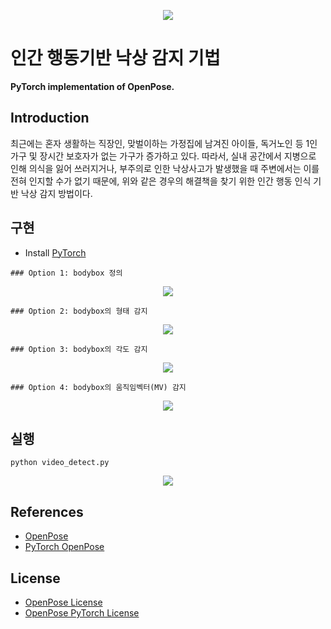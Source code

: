 <p align='center'>
  <img src='https://github.com/prasunroy/openpose-pytorch/raw/master/assets/image_1.jpg' />
</p>

# 인간 행동기반 낙상 감지 기법
**PyTorch implementation of OpenPose.**

## Introduction
최근에는 혼자 생활하는 직장인, 맞벌이하는 가정집에 남겨진 아이들, 독거노인 등 1인 가구 및 장시간 보호자가 없는 가구가 증가하고 있다. 따라서, 실내 공간에서 지병으로 인해 의식을 잃어 쓰러지거나, 부주의로 인한 낙상사고가 발생했을 때 주변에서는 이를 전혀 인지할 수가 없기 때문에, 위와 같은 경우의 해결책을 찾기 위한 인간 행동 인식 기반 낙상 감지 방법이다.


## 구현
* Install [PyTorch](https://pytorch.org/get-started/locally/)
```
### Option 1: bodybox 정의
```
<p align='center'>
  <img src='https://github.com/rookey2/Capston2020/assets/fig01.jpg' />  
</p>

```
### Option 2: bodybox의 형태 감지
```
<p align='center'>
  <img src='https://github.com/rookey2/Capston2020/assets/fig02.jpg' />
</p>

```
### Option 3: bodybox의 각도 감지
```
<p align='center'>
  <img src='https://github.com/rookey2/Capston2020/assets/fig03.jpg' />
</p>

```
### Option 4: bodybox의 움직임벡터(MV) 감지
```
<p align='center'>
  <img src='https://github.com/rookey2/Capston2020/assets/fig04.jpg' />
</p>


## 실행
```
python video_detect.py
```

<p align='center'>
  <img src='https://github.com/rookey2/Capston2020/assets/fig05.jpg' />
</p>


## References
* [OpenPose](https://github.com/CMU-Perceptual-Computing-Lab/openpose)
* [PyTorch OpenPose](https://github.com/Hzzone/pytorch-openpose)

## License
* [OpenPose License](https://github.com/CMU-Perceptual-Computing-Lab/openpose/blob/master/LICENSE)
* [OpenPose PyTorch License](https://github.com/prasunroy/openpose-pytorch/blob/master/LICENSE)

<br />
<br />
